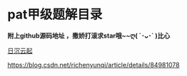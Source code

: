 # pat甲级题解目录

**附上github源码地址 ，撒娇打滚求star哦~~ღ( ´･ᴗ･` )比心**

[日沉云起](https://blog.csdn.net/richenyunqi)

https://blog.csdn.net/richenyunqi/article/details/84981078

